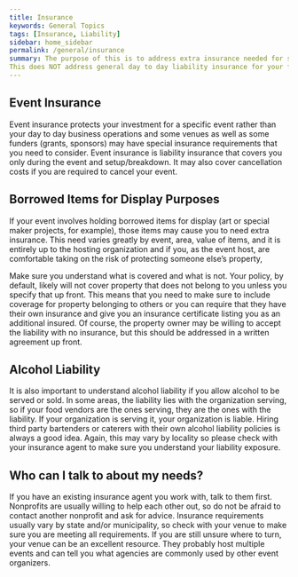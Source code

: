 ```yaml
---
title: Insurance
keywords: General Topics
tags: [Insurance, Liability]
sidebar: home_sidebar
permalink: /general/insurance
summary: The purpose of this is to address extra insurance needed for special events. 
This does NOT address general day to day liability insurance for your facility. 
---
```



## Event Insurance
Event insurance protects your investment for a specific event rather than your day to day business operations and some venues as well as some funders (grants, sponsors) may have special insurance requirements that you need to consider. Event insurance is liability insurance that covers you only during the event and setup/breakdown. It may also cover cancellation costs if you are required to cancel your event. 

## Borrowed Items for Display Purposes
If your event involves holding borrowed items for display (art or special maker projects, for example), those items may cause you to need extra insurance. This need varies greatly by event, area, value of items, and it is entirely up to the hosting organization and if you, as the event host, are comfortable taking on the risk of protecting someone else’s property, 

Make sure you understand what is covered and what is not. Your policy, by default, likely will not cover property that does not belong to you unless you specify that up front. This means that you need to make sure to include coverage for property belonging to others or you can require that they have their own insurance and give you an insurance certificate listing you as an additional insured. Of course, the property owner may be willing to accept the liability with no insurance, but this should be addressed in a written agreement up front.

## Alcohol Liability
It is also important to understand alcohol liability if you allow alcohol to be served or sold. In some areas, the liability lies with the organization serving, so if your food vendors are the ones serving, they are the ones with the liability. If your organization is serving it, your organization is liable. Hiring third party bartenders or caterers with their own alcohol liability policies is always a good idea. Again, this may vary by locality so please check with your insurance agent to make sure you understand your liability exposure.

## Who can I talk to about my needs?
If you have an existing insurance agent you work with, talk to them first. Nonprofits are usually willing to help each other out, so do not be afraid to contact another nonprofit and ask for advice. Insurance requirements usually vary by state and/or municipality, so check with your venue to make sure you are meeting all requirements. If you are still unsure where to turn, your venue can be an excellent resource. They probably host multiple events and can tell you what agencies are commonly used by other event organizers.




